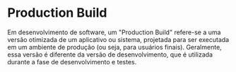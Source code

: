 # Production Build
Em desenvolvimento de software, um "Production Build" refere-se a uma versão otimizada de um aplicativo ou sistema, projetada para ser executada em um ambiente de produção (ou seja, para usuários finais). Geralmente, essa versão é diferente da versão de desenvolvimento, que é utilizada durante a fase de desenvolvimento e testes. 